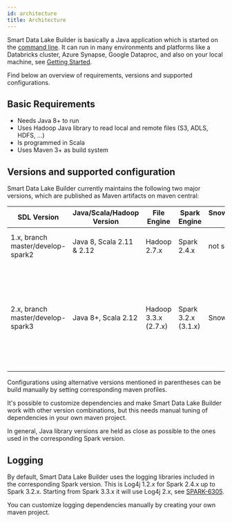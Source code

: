 ```yaml
---
id: architecture
title: Architecture
---
```


Smart Data Lake Builder is basically a Java application which is started on the [command line](reference/commandLine.md).
It can run in many environments and platforms like a Databricks cluster, Azure Synapse, Google Dataproc, and also on your local machine, see [Getting Started](getting-started/setup).

Find below an overview of requirements, versions and supported configurations.

## Basic Requirements
- Needs Java 8+ to run
- Uses Hadoop Java library to read local and remote files (S3, ADLS, HDFS, ...)
- Is programmed in Scala
- Uses Maven 3+ as build system

## Versions and supported configuration
Smart Data Lake Builder currently maintains the following two major versions, which are published as Maven artifacts on maven central:

|SDL Version|Java/Scala/Hadoop Version|File Engine|Spark Engine|Snowflake/Snowpark Engine|Comments|
| --------- | ----------------------- | --------- | ---------- | ----------------------- | ------ |
|1.x, branch master/develop-spark2|Java 8, Scala 2.11 & 2.12|Hadoop 2.7.x|Spark 2.4.x|not supported|Delta lake has limited functionality in Spark 2.x|
|2.x, branch master/develop-spark3|Java 8+, Scala 2.12|Hadoop 3.3.x (2.7.x)|Spark 3.2.x (3.1.x)|Snowpark 1.2.x|Delta lake, spark-snowflake and spark-extensions need specific library versions matching the corresponding spark minor version|

Configurations using alternative versions mentioned in parentheses can be build manually by setting corresponding maven profiles.

It's possible to customize dependencies and make Smart Data Lake Builder work with other version combinations, but this needs manual tuning of dependencies in your own maven project.

In general, Java library versions are held as close as possible to the ones used in the corresponding Spark version.

## Logging
By default, Smart Data Lake Builder uses the logging libraries included in the corresponding Spark version. This is Log4j 1.2.x for Spark 2.4.x up to Spark 3.2.x.
Starting from Spark 3.3.x it will use Log4j 2.x, see [SPARK-6305](https://issues.apache.org/jira/browse/SPARK-6305).

You can customize logging dependencies manually by creating your own maven project.
